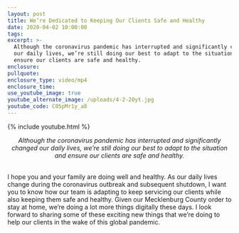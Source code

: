 ```yaml
---
layout: post
title: We’re Dedicated to Keeping Our Clients Safe and Healthy
date: 2020-04-02 10:00:00
tags:
excerpt: >-
  Although the coronavirus pandemic has interrupted and significantly changed
  our daily lives, we’re still doing our best to adapt to the situation and
  ensure our clients are safe and healthy.
enclosure:
pullquote:
enclosure_type: video/mp4
enclosure_time:
use_youtube_image: true
youtube_alternate_image: /uploads/4-2-20yt.jpg
youtube_code: C05pMr1y_a8
---
```


{% include youtube.html %}

<center><em>Although the coronavirus pandemic has interrupted and significantly changed our daily lives, we’re still doing our best to adapt to the situation and ensure our clients are safe and healthy.</em></center>
&nbsp;
&nbsp;

I hope you and your family are doing well and healthy. As our daily lives change during the coronavirus outbreak and subsequent shutdown, I want you to know how our team is adapting to keep servicing our clients while also keeping them safe and healthy. Given our Mecklenburg County order to stay at home, we’re doing a lot more things digitally these days. I look forward to sharing some of these exciting new things that we’re doing to help our clients in the wake of this global pandemic.

&nbsp;